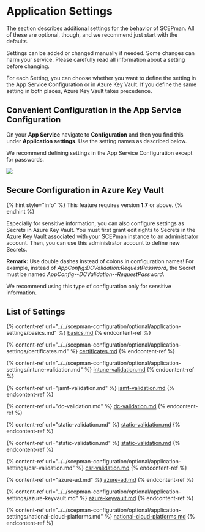 # Application Settings

The section describes additional settings for the behavior of SCEPman. All of these are optional, though, and we recommend just start with the defaults.

Settings can be added or changed manually if needed. Some changes can harm your service. Please carefully read all information about a setting before changing.

For each Setting, you can choose whether you want to define the setting in the App Service Configuration or in Azure Key Vault. If you define the same setting in both places, Azure Key Vault takes precedence.

## Convenient Configuration in the App Service Configuration

On your **App Service** navigate to **Configuration** and then you find this under **Application settings**. Use the setting names as described below.

We recommend defining settings in the App Service Configuration except for passwords.

![](<../../.gitbook/assets/2021-08-02-10\_14\_03-posteingang-eyad.hamed-glueckkanja-gab.com-outlook (1) (1) (1) (1) (1) (1) (1) (1) (1) (3).png>)

## Secure Configuration in Azure Key Vault

{% hint style="info" %}
This feature requires version **1.7** or above.
{% endhint %}

Especially for sensitive information, you can also configure settings as Secrets in Azure Key Vault. You must first grant edit rights to Secrets in the Azure Key Vault associated with your SCEPman instance to an administrator account. Then, you can use this administrator account to define new Secrets.

**Remark:** Use double dashes instead of colons in configuration names! For example, instead of _AppConfig:DCValidation:RequestPassword_, the Secret must be named _AppConfig--DCValidation--RequestPassword_.

We recommend using this type of configuration only for sensitive information.

## List of Settings

{% content-ref url="../../scepman-configuration/optional/application-settings/basics.md" %}
[basics.md](../../scepman-configuration/optional/application-settings/basics.md)
{% endcontent-ref %}

{% content-ref url="../../scepman-configuration/optional/application-settings/certificates.md" %}
[certificates.md](../../scepman-configuration/optional/application-settings/certificates.md)
{% endcontent-ref %}

{% content-ref url="../../scepman-configuration/optional/application-settings/intune-validation.md" %}
[intune-validation.md](../../scepman-configuration/optional/application-settings/intune-validation.md)
{% endcontent-ref %}

{% content-ref url="jamf-validation.md" %}
[jamf-validation.md](jamf-validation.md)
{% endcontent-ref %}

{% content-ref url="dc-validation.md" %}
[dc-validation.md](dc-validation.md)
{% endcontent-ref %}

{% content-ref url="static-validation.md" %}
[static-validation.md](static-validation.md)
{% endcontent-ref %}

{% content-ref url="static-validation.md" %}
[static-validation.md](static-validation.md)
{% endcontent-ref %}

{% content-ref url="../../scepman-configuration/optional/application-settings/csr-validation.md" %}
[csr-validation.md](../../scepman-configuration/optional/application-settings/csr-validation.md)
{% endcontent-ref %}

{% content-ref url="azure-ad.md" %}
[azure-ad.md](azure-ad.md)
{% endcontent-ref %}

{% content-ref url="../../scepman-configuration/optional/application-settings/azure-keyvault.md" %}
[azure-keyvault.md](../../scepman-configuration/optional/application-settings/azure-keyvault.md)
{% endcontent-ref %}

{% content-ref url="../../scepman-configuration/optional/application-settings/national-cloud-platforms.md" %}
[national-cloud-platforms.md](../../scepman-configuration/optional/application-settings/national-cloud-platforms.md)
{% endcontent-ref %}
